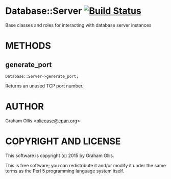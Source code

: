 # Database::Server [![Build Status](https://secure.travis-ci.org/plicease/Database-Server.png)](http://travis-ci.org/plicease/Database-Server)

Base classes and roles for interacting with database server instances

# METHODS

## generate\_port

    Database::Server->generate_port;

Returns an unused TCP port number.

# AUTHOR

Graham Ollis &lt;plicease@cpan.org>

# COPYRIGHT AND LICENSE

This software is copyright (c) 2015 by Graham Ollis.

This is free software; you can redistribute it and/or modify it under
the same terms as the Perl 5 programming language system itself.
